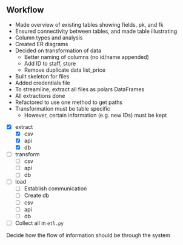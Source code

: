 ## Workflow

- Made overview of existing tables showing fields, pk, and fk
- Ensured connectivity between tables, and made table illustrating
- Column types and analysis
- Created ER diagrams
- Decided on transformation of data
  - Better naming of columns (no id/name appended)
  - Add ID to staff, store
  - Remove duplicate data list_price
- Built skeleton for files
- Added credentials file
- To streamline, extract all files as polars DataFrames
- All extractions done
- Refactored to use one method to get paths
- Transformation must be table specific
  - However, certain information (e.g. new IDs) must be kept

- [x] extract
  - [x] csv
  - [x] api
  - [x] db
- [ ] transform
  - [ ] csv
  - [ ] api
  - [ ] db
- [ ] load
  - [ ] Establish communication
  - [ ] Create db
  - [ ] csv
  - [ ] api
  - [ ] db
- [ ] Collect all in `etl.py`

Decide how the flow of information should be through the system
  